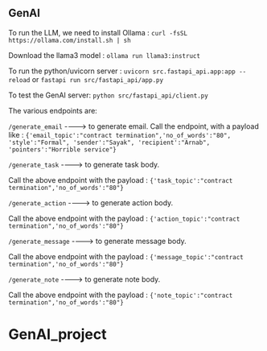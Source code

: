 ## GenAI

To run the LLM, we need to install Ollama :
`curl -fsSL https://ollama.com/install.sh | sh`

Download the llama3 model :
`ollama run llama3:instruct`

To run the python/uvicorn server :
` uvicorn src.fastapi_api.app:app --reload ` 
or 
`fastapi run src/fastapi_api/app.py`

To test the GenAI server:
`python src/fastapi_api/client.py`

The various endpoints are: 

`/generate_email` ----> to generate email.
Call the endpoint, with a payload like :
`{'email_topic':"contract termination",'no_of_words':"80", 'style':"Formal", 'sender':"Sayak", 'recipient':"Arnab", 'pointers':"Horrible service"}`

`/generate_task` ----> to generate task body.

Call the above endpoint with the payload :
`{'task_topic':"contract termination",'no_of_words':"80"}`

`/generate_action` ----> to generate action body.

Call the above endpoint with the payload :
`{'action_topic':"contract termination",'no_of_words':"80"}`

`/generate_message` ----> to generate message body.

Call the above endpoint with the payload :
`{'message_topic':"contract termination",'no_of_words':"80"}`

`/generate_note` ----> to generate note body.

Call the above endpoint with the payload :
`{'note_topic':"contract termination",'no_of_words':"80"}`






# GenAI_project
